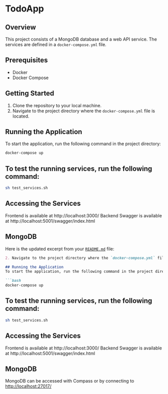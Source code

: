 # TodoApp

## Overview
This project consists of a MongoDB database and a web API service. The services are defined in a `docker-compose.yml` file.

## Prerequisites
- Docker
- Docker Compose

## Getting Started
1. Clone the repository to your local machine.
2. Navigate to the project directory where the `docker-compose.yml` file is located.

## Running the Application
To start the application, run the following command in the project directory:

```bash
docker-compose up
```

## To test the running services, run the following command:

```bash
sh test_services.sh
```

## Accessing the Services
Frontend is available at http://localhost:3000/
Backend Swagger is available at http://localhost:5001/swagger/index.html

## MongoDB
Here is the updated excerpt from your [`README.md`](command:_github.copilot.openRelativePath?%5B%7B%22scheme%22%3A%22file%22%2C%22authority%22%3A%22%22%2C%22path%22%3A%22%2FUsers%2Fcristian%2Fsource%2Frepos%2FTodoApp%2FREADME.md%22%2C%22query%22%3A%22%22%2C%22fragment%22%3A%22%22%7D%2C%223ab3a940-8c54-46a4-bafb-4f4458a91481%22%5D "/Users/cristian/source/repos/TodoApp/README.md") file:

```markdown
2. Navigate to the project directory where the `docker-compose.yml` file is located.

## Running the Application
To start the application, run the following command in the project directory:

```bash
docker-compose up
```

## To test the running services, run the following command:

```bash
sh test_services.sh
```

## Accessing the Services
Frontend is available at http://localhost:3000/
Backend Swagger is available at http://localhost:5001/swagger/index.html

## MongoDB
MongoDB can be accessed with Compass or by connecting to <http://localhost:27017/>
